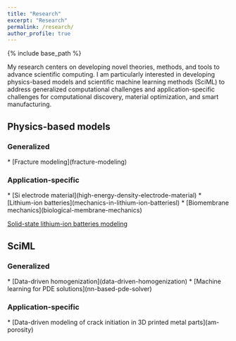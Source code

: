 ```yaml
---
title: "Research"
excerpt: "Research"
permalink: /research/
author_profile: true
---
```


{% include base_path %}

My research centers on developing novel theories, methods, and tools to advance scientific computing. I am particularly interested in developing physics-based models and scientific machine learning methods (SciML) to address generalized computational challenges and application-specific challenges for computational discovery, material optimization, and smart manufacturing. 

<h2>Physics-based models </h2>
<h3>Generalized </h3>
* [Fracture modeling](fracture-modeling)

<h3>Application-specific </h3>
* [Si electrode material](high-energy-density-electrode-material)
* [Lithium-ion batteries](mechanics-in-lithium-ion-batteriesl)
* [Biomembrane mechanics](biological-membrane-mechanics)

[Solid-state lithium-ion batteries modeling](ssb)


<h2>SciML</h2>
<h3>Generalized </h3>
* [Data-driven homogenization](data-driven-homogenization)
* [Machine learning for PDE solutions](nn-based-pde-solver)

<h3>Application-specific </h3>
* [Data-driven modeling of crack initiation in 3D printed metal parts](am-porosity)

